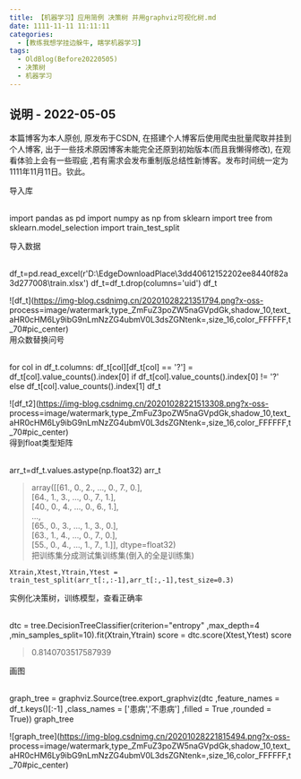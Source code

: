 ```yaml
---
title: 【机器学习】应用简例 决策树 并用graphviz可视化树.md
date: 1111-11-11 11:11:11
categories:
  - [教练我想学挂边躲牛, 瞎学机器学习]
tags:
  - OldBlog(Before20220505)
  - 决策树
  - 机器学习
---
```


## 说明 - 2022-05-05
本篇博客为本人原创, 原发布于CSDN, 在搭建个人博客后使用爬虫批量爬取并挂到个人博客, 出于一些技术原因博客未能完全还原到初始版本(而且我懒得修改), 在观看体验上会有一些瑕疵 ,若有需求会发布重制版总结性新博客。发布时间统一定为1111年11月11日。钦此。

导入库


​    
    import pandas as pd
    import numpy as np
    from sklearn import tree
    from sklearn.model_selection import train_test_split


导入数据


​    
    df_t=pd.read_excel(r'D:\EdgeDownloadPlace\3dd40612152202ee8440f82a3d277008\train.xlsx')
    df_t=df_t.drop(columns='uid')
    df_t


![df_t](https://img-blog.csdnimg.cn/20201028221351794.png?x-oss-
process=image/watermark,type_ZmFuZ3poZW5naGVpdGk,shadow_10,text_aHR0cHM6Ly9ibG9nLmNzZG4ubmV0L3dsZGNtenk=,size_16,color_FFFFFF,t_70#pic_center)  
用众数替换问号


​    
    for col in df_t.columns:
        df_t[col][df_t[col] == '?'] = df_t[col].value_counts().index[0] if df_t[col].value_counts().index[0] != '?' else df_t[col].value_counts().index[1]
    df_t


![df_t2](https://img-blog.csdnimg.cn/20201028221513308.png?x-oss-
process=image/watermark,type_ZmFuZ3poZW5naGVpdGk,shadow_10,text_aHR0cHM6Ly9ibG9nLmNzZG4ubmV0L3dsZGNtenk=,size_16,color_FFFFFF,t_70#pic_center)  
得到float类型矩阵


​    
    arr_t=df_t.values.astype(np.float32)
    arr_t


> array([[61., 0., 2., …, 0., 7., 0.],  
>  [64., 1., 3., …, 0., 7., 1.],  
>  [40., 0., 4., …, 0., 6., 1.],  
>  …,  
>  [65., 0., 3., …, 1., 3., 0.],  
>  [63., 1., 4., …, 0., 7., 0.],  
>  [55., 0., 4., …, 1., 7., 1.]], dtype=float32)  
>  把训练集分成测试集训练集(倒入的全是训练集)


    Xtrain,Xtest,Ytrain,Ytest = train_test_split(arr_t[:,:-1],arr_t[:,-1],test_size=0.3)


实例化决策树，训练模型，查看正确率


​    
    dtc = tree.DecisionTreeClassifier(criterion="entropy"
                                     ,max_depth=4
                                     ,min_samples_split=10).fit(Xtrain,Ytrain)
    score = dtc.score(Xtest,Ytest)
    score


> 0.8140703517587939

画图


​    
    graph_tree = graphviz.Source(tree.export_graphviz(dtc
                                     ,feature_names = df_t.keys()[:-1]
                                     ,class_names = ['患病','不患病']
                                     ,filled = True
                                     ,rounded = True))
    graph_tree


![graph_tree](https://img-blog.csdnimg.cn/20201028221815494.png?x-oss-
process=image/watermark,type_ZmFuZ3poZW5naGVpdGk,shadow_10,text_aHR0cHM6Ly9ibG9nLmNzZG4ubmV0L3dsZGNtenk=,size_16,color_FFFFFF,t_70#pic_center)


